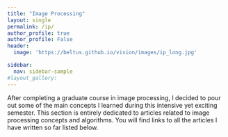 ```yaml
---
title: "Image Processing"
layout: single
permalink: /ip/
author_profile: true
author_profile: False
header:
  image: 'https://beltus.github.io/vision/images/ip_long.jpg'

sidebar:
  nav: sidebar-sample
#layout_gallery:
---
```


After  completing a graduate course in image processing, I decided to pour out some of the main concepts I learned during this intensive yet exciting semester. This section is entirely dedicated to articles related to image processing concepts and algorithms. You will find links to all the articles I have written so far listed below. 
